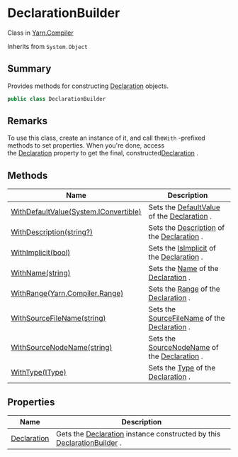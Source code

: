# DeclarationBuilder

Class in [Yarn.Compiler](yarn.compiler.md)

Inherits from `System.Object`

## Summary

Provides methods for constructing [Declaration](yarn.compiler.declaration.md) objects.

```csharp
public class DeclarationBuilder
```

## Remarks

To use this class, create an instance of it, and call the`With` -prefixed methods to set properties. When you're done, access\
the [Declaration](yarn.compiler.declarationbuilder.declaration.md) property to get the final, constructed[Declaration](yarn.compiler.declaration.md) .

## Methods

| Name                                                                                          | Description                                                                                                                                    |
| --------------------------------------------------------------------------------------------- | ---------------------------------------------------------------------------------------------------------------------------------------------- |
| [WithDefaultValue(System.IConvertible)](yarn.compiler.declarationbuilder.withdefaultvalue.md) | Sets the [DefaultValue](yarn.compiler.declaration.defaultvalue.md) of the [Declaration](yarn.compiler.declarationbuilder.declaration.md) .     |
| [WithDescription(string?)](yarn.compiler.declarationbuilder.withdescription.md)               | Sets the [Description](yarn.compiler.declaration.description.md) of the [Declaration](yarn.compiler.declarationbuilder.declaration.md) .       |
| [WithImplicit(bool)](yarn.compiler.declarationbuilder.withimplicit.md)                        | Sets the [IsImplicit](yarn.compiler.declaration.isimplicit.md) of the [Declaration](yarn.compiler.declarationbuilder.declaration.md) .         |
| [WithName(string)](yarn.compiler.declarationbuilder.withname.md)                              | Sets the [Name](yarn.compiler.declaration.name.md) of the [Declaration](yarn.compiler.declarationbuilder.declaration.md) .                     |
| [WithRange(Yarn.Compiler.Range)](yarn.compiler.declarationbuilder.withrange.md)               | Sets the [Range](yarn.compiler.declaration.range.md) of the [Declaration](yarn.compiler.declarationbuilder.declaration.md) .                   |
| [WithSourceFileName(string)](yarn.compiler.declarationbuilder.withsourcefilename.md)          | Sets the [SourceFileName](yarn.compiler.declaration.sourcefilename.md) of the [Declaration](yarn.compiler.declarationbuilder.declaration.md) . |
| [WithSourceNodeName(string)](yarn.compiler.declarationbuilder.withsourcenodename.md)          | Sets the [SourceNodeName](yarn.compiler.declaration.sourcenodename.md) of the [Declaration](yarn.compiler.declarationbuilder.declaration.md) . |
| [WithType(IType)](yarn.compiler.declarationbuilder.withtype.md)                               | Sets the [Type](yarn.compiler.declaration.type.md) of the [Declaration](yarn.compiler.declarationbuilder.declaration.md) .                     |

## Properties

| Name                                                           | Description                                                                                                                                                      |
| -------------------------------------------------------------- | ---------------------------------------------------------------------------------------------------------------------------------------------------------------- |
| [Declaration](yarn.compiler.declarationbuilder.declaration.md) | Gets the [Declaration](yarn.compiler.declarationbuilder.declaration.md) instance constructed by this [DeclarationBuilder](yarn.compiler.declarationbuilder.md) . |
